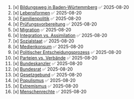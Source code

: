 
1. [x] [Bildungsweg in Baden-Würtemmberg](Bildungsweg%20in%20Baden%20Würtemmberg.md) ✅ 2025-08-20
2. [x] [Lebensformen](Lebensformen.md) ✅ 2025-08-20
3. [x] [Familienpolitik](Familienpolitik.md) ✅ 2025-08-20
4. [x] [Prüfungsvorbereitung](Prüfungsvorbereitung.md) ✅ 2025-08-20
5. [x] [Migration](Migration.md) ✅ 2025-08-20
6. [x] [Integration vs. Assimilation](Integration%20Assimilation.md) ✅ 2025-08-20
7. [x] [Sozialstaat](Sozialstaat.md) ✅ 2025-08-20
8. [x] [Medienkonsum](Medienkonsum.md) ✅ 2025-08-20
9. [x] [Politischer Entscheidungsprozess](Politische%20Entschedingsprozess.md) ✅ 2025-08-20
10. [x] [Parteien vs. Verbände](Verbände.md) ✅ 2025-08-20
11. [x] [Bundeskanzler](Bundeskanzler.md) ✅ 2025-08-20
12. [x] [Bundesrat](Bundesrat.md) ✅ 2025-08-20
13. [x] [Gesetzgebund](Gesetzgebund.md) ✅ 2025-08-20
14. [x] [Populismus](Populismus.md) ✅ 2025-08-20
15. [x] [Extremismus](Extremismus.md) ✅ 2025-08-20
16. [x] [Menschenrechte](Menschenrechte.md) ✅ 2025-08-20
